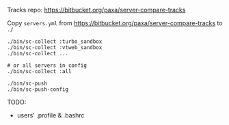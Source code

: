 Tracks repo: https://bitbucket.org/paxa/server-compare-tracks

Copy `servers.yml` from https://bitbucket.org/paxa/server-compare-tracks to `./`

```
./bin/sc-collect :turbo_sandbox
./bin/sc-collect :vtweb_sandbox
./bin/sc-collect ...

# or all servers in config
./bin/sc-collect :all

./bin/sc-push
./bin/sc-push-config
```

TODO:

* users' .profile & .bashrc
